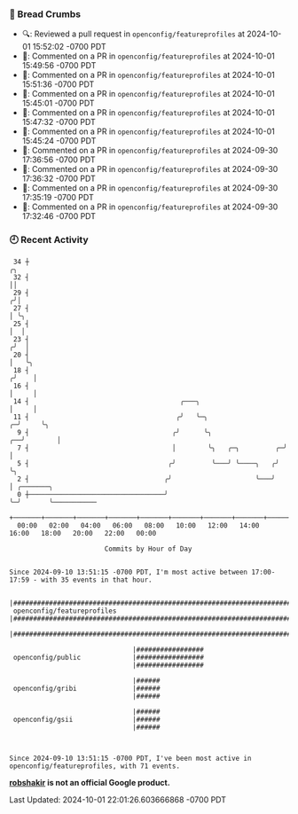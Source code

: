 ### 🍞 Bread Crumbs

 * 🔍: Reviewed a pull request in  `openconfig/featureprofiles` at 2024-10-01 15:52:02 -0700 PDT
 * 💬: Commented on a PR in  `openconfig/featureprofiles` at 2024-10-01 15:49:56 -0700 PDT
 * 💬: Commented on a PR in  `openconfig/featureprofiles` at 2024-10-01 15:51:36 -0700 PDT
 * 💬: Commented on a PR in  `openconfig/featureprofiles` at 2024-10-01 15:45:01 -0700 PDT
 * 💬: Commented on a PR in  `openconfig/featureprofiles` at 2024-10-01 15:47:32 -0700 PDT
 * 💬: Commented on a PR in  `openconfig/featureprofiles` at 2024-10-01 15:45:24 -0700 PDT
 * 💬: Commented on a PR in  `openconfig/featureprofiles` at 2024-09-30 17:36:56 -0700 PDT
 * 💬: Commented on a PR in  `openconfig/featureprofiles` at 2024-09-30 17:36:32 -0700 PDT
 * 💬: Commented on a PR in  `openconfig/featureprofiles` at 2024-09-30 17:35:19 -0700 PDT
 * 💬: Commented on a PR in  `openconfig/featureprofiles` at 2024-09-30 17:32:46 -0700 PDT

### 🕘 Recent Activity
```
 34 ┼                                                                        ╭╮
 32 ┤                                                                        ││
 29 ┤                                                                       ╭╯│
 27 ┤                                                                       │ ╰╮
 25 ┤                                                                       │  │
 23 ┤                                                                      ╭╯  │
 20 ┤                                                                      │   ╰╮
 18 ┤                                                                     ╭╯    │
 16 ┤                                                                     │     │
 14 ┤                                      ╭───╮                          │     │
 11 ┤                                     ╭╯   ╰─╮                      ╭─╯     ╰╮
  9 ┤                                    ╭╯      ╰╮                  ╭──╯        │
  7 ┤                                    │        ╰╮   ╭─╮         ╭─╯           │
  5 ┤                                   ╭╯         ╰───╯ ╰────╮   ╭╯             ╰╮
  2 ┤                                  ╭╯                     ╰───╯               │ ╭───────╮
  0 ┼──────────────────────────────────╯                                          ╰─╯       ╰───────────
    +───────+───────+───────+───────+───────+───────+───────+───────+───────+───────+───────+───────+────
  00:00   02:00   04:00   06:00   08:00   10:00   12:00   14:00   16:00   18:00   20:00   22:00   00:00   

						Commits by Hour of Day


Since 2024-09-10 13:51:15 -0700 PDT, I'm most active between 17:00-17:59 - with 35 events in that hour.

```



```
                               |#######################################################################
 openconfig/featureprofiles    |#######################################################################
                               |#######################################################################

                               |#################
 openconfig/public             |#################
                               |#################

                               |######
 openconfig/gribi              |######
                               |######

                               |######
 openconfig/gsii               |######
                               |######



Since 2024-09-10 13:51:15 -0700 PDT, I've been most active in openconfig/featureprofiles, with 71 events.

```
**[robshakir](mailto:robjs@google.com) is not an official Google product.**  


Last Updated: 2024-10-01 22:01:26.603666868 -0700 PDT
